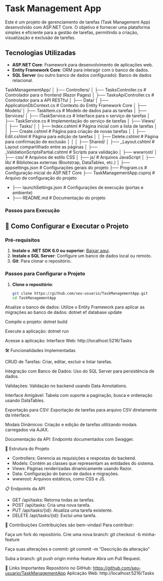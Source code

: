 # Task Management App

Este é um projeto de gerenciamento de tarefas (Task Management App) desenvolvido com ASP.NET Core. O objetivo é fornecer uma plataforma simples e eficiente para a gestão de tarefas, permitindo a criação, visualização e exclusão de tarefas.

## Tecnologias Utilizadas
- **ASP.NET Core**: Framework para desenvolvimento de aplicações web.
- **Entity Framework Core**: ORM para interagir com o banco de dados.
- **SQL Server** (ou outro banco de dados configurado): Banco de dados relacional.

TaskManagementApp/
│
├── Controllers/
│   ├── TasksController.cs             # Controlador para o frontend (Razor Pages)
│   ├── TasksApiController.cs          # Controlador para a API RESTful
│
├── Data/
│   ├── ApplicationDbContext.cs        # Contexto do Entity Framework Core
│
├── Models/
│   ├── TaskItem.cs                    # Modelo de dados para as tarefas
│
├── Services/
│   ├── ITaskService.cs                # Interface para o serviço de tarefas
│   ├── TaskService.cs                 # Implementação do serviço de tarefas
│
├── Views/
│   ├── Tasks/
│   │   ├── Index.cshtml               # Página inicial com a lista de tarefas
│   │   ├── Create.cshtml              # Página para criação de novas tarefas
│   │   ├── Edit.cshtml                # Página para edição de tarefas
│   │   ├── Delete.cshtml              # Página para confirmação de exclusão
│   │
│   ├── Shared/
│       ├── _Layout.cshtml             # Layout compartilhado entre as páginas
│       ├── _ValidationScriptsPartial.cshtml # Scripts para validação
│
├── wwwroot/
│   ├── css/                           # Arquivos de estilo CSS
│   ├── js/                            # Arquivos JavaScript
│   ├── lib/                           # Bibliotecas externas (Bootstrap, DataTables, etc.)
│
├── appsettings.json                   # Configurações gerais do projeto
├── Program.cs                         # Configuração inicial do ASP.NET Core
├── TaskManagementApp.csproj           # Arquivo de configuração do projeto
- ├── launchSettings.json                # Configurações de execução (portas e ambiente)
- ├── README.md                          # Documentação do projeto

### Passos para Execução

## 🚀 Como Configurar e Executar o Projeto

### Pré-requisitos

1. **Instale o .NET SDK 6.0 ou superior**: [Baixar aqui](https://dotnet.microsoft.com/download).
2. **Instale o SQL Server**: Configure um banco de dados local ou remoto.
3. **Git**: Para clonar o repositório.

### Passos para Configurar o Projeto

1. **Clone o repositório**:
   ```bash
   git clone https://github.com/seu-usuario/TaskManagementApp.git
   cd TaskManagementApp


Atualize o banco de dados: Utilize o Entity Framework para aplicar as migrações ao banco de dados:
dotnet ef database update

Compile o projeto:
dotnet build

Execute a aplicação:
dotnet run

Acesse a aplicação:
Interface Web: http://localhost:5216/Tasks

🛠 Funcionalidades Implementadas

CRUD de Tarefas:
Criar, editar, excluir e listar tarefas.

Integração com Banco de Dados:
Uso do SQL Server para persistência de dados.

Validações:
Validação no backend usando Data Annotations.

Interface Amigável:
Tabela com suporte a paginação, busca e ordenação usando DataTables.

Exportação para CSV:
Exportação de tarefas para arquivo CSV diretamente da interface.

Modais Dinâmicos:
Criação e edição de tarefas utilizando modais carregados via AJAX.

Documentação da API:
Endpoints documentados com Swagger.

📂 Estrutura do Projeto
- Controllers: Gerencia as requisições e respostas do backend.
- Models: Contém as classes que representam as entidades do sistema.
- Views: Páginas renderizadas dinamicamente usando Razor.
- Data: Configuração do banco de dados e migrações.
- wwwroot: Arquivos estáticos, como CSS e JS.

📋 Endpoints da API
- GET /api/tasks: Retorna todas as tarefas.
- POST /api/tasks: Cria uma nova tarefa.
- PUT /api/tasks/{id}: Atualiza uma tarefa existente.
- DELETE /api/tasks/{id}: Exclui uma tarefa.

🌟 Contribuições
Contribuições são bem-vindas! Para contribuir:

Faça um fork do repositório.
Crie uma nova branch:
git checkout -b minha-feature

Faça suas alterações e commit:
git commit -m "Descrição da alteração"

Suba a branch:
git push origin minha-feature
Abra um Pull Request.

🔗 Links Importantes
Repositório no GitHub: https://github.com/seu-usuario/TaskManagementApp
Aplicação Web: http://localhost:5216/Tasks




